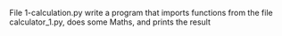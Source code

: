 File 1-calculation.py write a program that imports functions from the file calculator_1.py, does some Maths, and prints the result
